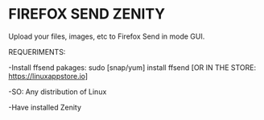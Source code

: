 # FIREFOX SEND ZENITY
Upload your files, images, etc to Firefox Send in mode GUI.

REQUERIMENTS:

-Install ffsend pakages: sudo [snap/yum] install ffsend    [OR IN THE STORE: https://linuxappstore.io]

-SO: Any distribution of Linux

-Have installed Zenity
